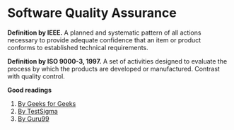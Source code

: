 # Software Quality Assurance

__Definition by IEEE.__
A planned and systematic pattern of all actions necessary to provide adequate confidence that an item or product conforms to established technical requirements.

__Definition by ISO 9000-3, 1997.__
A set of activities designed to evaluate the process by which the products are developed or manufactured.  Contrast with quality control.

__Good readings__
1. [By Geeks for Geeks](https://www.geeksforgeeks.org/software-engineering-software-quality-assurance/)
2. [By TestSigma](https://testsigma.com/guides/quality-assurance/)
3. [By Guru99](https://www.guru99.com/software-testing.html) 
 
